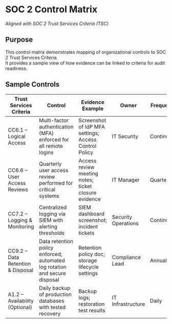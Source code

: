 # SOC 2 Control Matrix
*Aligned with SOC 2 Trust Services Criteria (TSC)*

## Purpose
This control matrix demonstrates mapping of organizational controls to SOC 2 Trust Services Criteria.  
It provides a sample view of how evidence can be linked to criteria for audit readiness.

## Sample Controls

| Trust Services Criteria | Control | Evidence Example | Owner | Frequency |
|-------------------------|---------|------------------|-------|-----------|
| CC6.1 – Logical Access | Multi-factor authentication (MFA) enforced for all remote logins | Screenshot of IdP MFA settings; Access Control Policy | IT Security | Continuous |
| CC6.6 – User Access Reviews | Quarterly user access review performed for critical systems | Access review meeting notes; ticket closure evidence | IT Manager | Quarterly |
| CC7.2 – Logging & Monitoring | Centralized logging via SIEM with alerting thresholds | SIEM dashboard screenshot; incident tickets | Security Operations | Continuous |
| CC9.2 – Data Retention & Disposal | Data retention policy enforced; automated log rotation and secure disposal | Retention policy doc; storage lifecycle settings | Compliance Lead | Annual |
| A1.2 – Availability (Optional) | Daily backup of production databases with tested recovery | Backup logs; restoration test results | IT Infrastructure | Daily |
